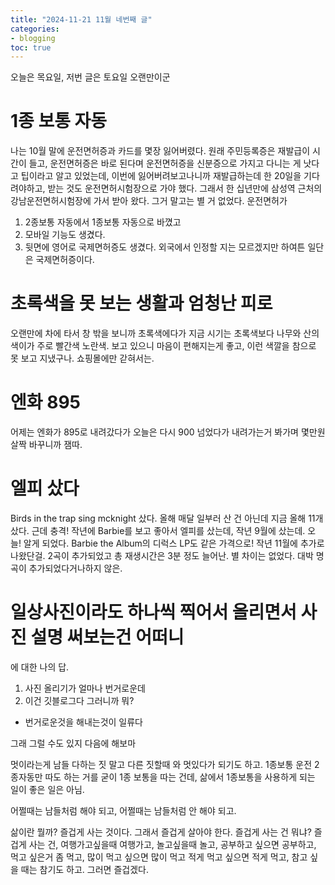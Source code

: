 ```yaml
---
title: "2024-11-21 11월 네번째 글"
categories:
- blogging
toc: true
---
```


오늘은 목요일, 저번 글은 토요일
오랜만이군

1종 보통 자동
=

나는 10월 말에 운전면허증과 카드를 몇장 잃어버렸다. 원래 주민등록증은 재발급이 시간이 들고, 운전면허증은 바로 된다며 운전면허증을 신분증으로 가지고 다니는 게 낫다고 팁이라고 알고 있었는데, 이번에 잃어버려보고나니까 재발급하는데 한 20일을 기다려야하고, 받는 것도 운전면허시험장으로 가야 했다.
그래서 한 십년만에 삼성역 근처의 강남운전면허시험장에 가서 받아 왔다. 그거 말고는 별 거 없었다.
운전면허가
1. 2종보통 자동에서 1종보통 자동으로 바꼈고
2. 모바일 기능도 생겼다.
3. 뒷면에 영어로 국제면허증도 생겼다. 외국에서 인정할 지는 모르겠지만 하여튼 일단은 국제면허증이다.

초록색을 못 보는 생활과 엄청난 피로
=

오랜만에 차에 타서 창 밖을 보니까 초록색에다가 지금 시기는 초록색보다 나무와 산의 색이가 주로 빨간색 노란색. 보고 있으니 마음이 편해지는게 좋고, 이런 색깔을 참으로 못 보고 지냈구나. 쇼핑몰에만 갇혀서는.

엔화 895
=

어제는 엔화가 895로 내려갔다가 오늘은 다시 900 넘었다가
내려가는거 봐가며 몇만원 살짝 바꾸니까 잼따.

엘피 샀다
=

Birds in the trap sing mcknight 샀다.
올해 매달 일부러 산 건 아닌데 지금 올해 11개 샀다.
근데 충격!
작년에 Barbie를 보고 좋아서 엘피를 샀는데, 작년 9월에 샀는데. 오늘! 알게 되었다. Barbie the Album의 디럭스 LP도 같은 가격으로! 작년 11월에 추가로 나왔단걸. 2곡이 추가되었고 총 재생시간은 3분 정도 늘어난. 별 차이는 없었다. 대박 명곡이 추가되었다거나하지 않은.

일상사진이라도 하나씩 찍어서 올리면서 사진 설명 써보는건 어떠니
=

에 대한 나의 답.
1. 사진 올리기가 얼마나 번거로운데
2. 이건 깃블로그다
그러니까 뭐?
- 번거로운것을 해내는것이 일류다

그래 그럴 수도 있지
다음에 해보마

멋이라는게 남들 다하는 짓 말고 다른 짓할때 와 멋있다가 되기도 하고.
1종보통 운전 2종자동만 따도 하는 거를 굳이 1종 보통을 따는 건데, 삶에서 1종보통을 사용하게 되는 일이 좋은 일은 아님.

어쩔때는 남들처럼 해야 되고, 어쩔때는 남들처럼 안 해야 되고.

삶이란 뭘까?
즐겁게 사는 것이다. 그래서 즐겁게 살아야 한다.
즐겁게 사는 건 뭐냐? 즐겁게 사는 건, 여행가고싶을때 여행가고, 놀고싶을때 놀고, 공부하고 싶으면 공부하고, 먹고 싶은거 좀 먹고, 많이 먹고 싶으면 많이 먹고 적게 먹고 싶으면 적게 먹고, 참고 싶을 때는 참기도 하고. 그러면 즐겁겠다.